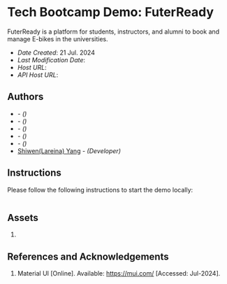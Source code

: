 <!--- The following README.md sample file was adapted from https://gist.github.com/PurpleBooth/109311bb0361f32d87a2#file-readme-template-md by Gabriella Mosquera for academic use --->
<!--- You may delete any comments in this sample README.md file. If needing to use as a .txt file then simply delete all comments, edit as needed, and save as a README.txt file --->

# Tech Bootcamp Demo: FuterReady

FuterReady is a platform for students, instructors, and alumni to book and manage E-bikes in the universities.

- _Date Created_: 21 Jul. 2024
- _Last Modification Date_: 
- _Host URL_:
- _API Host URL_:

## Authors

- []() - _()_
- []() - _()_
- []() - _()_
- []() - _()_
- []() - _()_
- [Shiwen(Lareina) Yang](sh836690@dal.ca) - _(Developer)_

## Instructions

Please follow the following instructions to start the demo locally:

```dotenv

```

## Assets

1. 

## References and Acknowledgements

1. Material UI [Online]. Available: https://mui.com/ [Accessed: Jul-2024].
